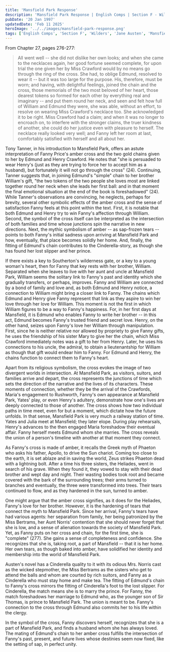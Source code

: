 ```yaml
---
title: 'Mansfield Park Response'
description: 'Mansfield Park Response | English Comps | Section F - Wilders | 20 January 1997'
pubDate: '20 Jan 1997'
updatedDate: 'Feb 11 2025'
heroImage: '../../images/mansfield-park-response.png'
tags: ['English Comps', 'Section F', 'Wilders', 'Jane Austen', 'Mansfield Park']
---
```


From Chapter 27, pages 276-277:

> All went well -- she did not dislike her own looks; and when she came to the necklaces again, her good fortune seemed complete, for upon trial the one given her by Miss Crawford would by no means go through the ring of the cross. She had, to oblige Edmund, resolved to wear it -- but it was too large for the purpose. His, therefore, must be worn; and having, with delightful feelings, joined the chain and the cross, those memorials of the two most beloved of her heart, those dearest tokens so formed for each other by everything real and imaginary -- and put them round her neck, and seen and felt how full of William and Edmund they were, she was able, without an effort, to resolve on wearing Miss Crawford's necklace too. She acknowledged it to be right. Miss Crawford had a claim; and when it was no longer to encroach on, to interfere with the stronger claims, the truer kindness of another, she could do her justice even with pleasure to herself. The necklace really looked very well; and Fanny left her room at last, comfortably satisfied with herself and all about her.

Tony Tanner, in his introduction to Mansfield Park, offers an astute interpretation of Fanny Price's amber cross and the two gold chains given to her by Edmund and Henry Crawford. He notes that "she is persuaded to wear Henry's (just as they are trying to force her to accept him as a husband), but fortunately it will not go through the cross" (24). Continuing, Tanner suggests that, in joining Edmund's "simple" chain to her brother William's gift, "the two tokens of the two people she loves most are linked together round her neck when she leads her first ball: and in that moment the final emotional situation at the end of the book is foreshadowed" (24). While Tanner's observations are convincing, he neglects, perhaps for brevity, several other symbolic effects of the amber cross and the sense of satisfaction Fanny feels at this point within the text. First, it is notable that both Edmund and Henry try to win Fanny's affection through William. Second, the symbol of the cross itself can be interpreted as the intersection of both families and time whose junctions spin the narrative in new directions. Next, the mythic symbolism of amber -- as sap-frozen tears -- points to both Fanny's initial sadness upon arriving at Mansfield Park and how, eventually, that place becomes solidly her home. And, finally, the fitting of Edmund's chain contributes to the Cinderella-story, as though she has found her lost slipper and her prince.

If there exists a key to Southerton's wilderness gate, or a key to a young woman's heart, then for Fanny that key rests with her brother, William. Separated when she leaves to live with her aunt and uncle at Mansfield Park, William seems the solitary link to Fanny's past and identity which she gradually transfers, or perhaps, improves. Fanny and William are connected by a bond of family and love and, as both Edmund and Henry notice, a connection to William might bring a closer link to Fanny. The chains which Edmund and Henry give Fanny represent that link as they aspire to win her love through her love for William. This moment is not the first in which William figures to be a way to Fanny's happiness. For, in her first days at Mansfield, it is Edmund who enables Fanny to write her brother -- in this act, Edmund becomes Fanny's trusted friend and secret love. Henry, on the other hand, seizes upon Fanny's love her William through manipulation. First, since he is neither relative nor allowed by propriety to give Fanny gifts, he uses the friendship of his sister Mary to give her the chain, which Miss Crawford immediately notes was a gift to her from Henry. Later, he uses his connections to his uncle, the admiral, to obtain a lieutenantship for William as though that gift would endear him to Fanny. For Edmund and Henry, the chains function to connect them to Fanny's heart.

Apart from its religious symbolism, the cross evokes the image of two divergent worlds in intersection. At Mansfield Park, as visitors, suitors, and families arrive and depart, the cross represents the junctions of time which sets the direction of the narrative and the lives of its characters. These moments of connection, whether they be the arrival of the Crawfords, Maria's engagement to Rushworth, Fanny's own appearance at Mansfield Park, Yates' play, or even Henry's adultery, demonstrate how one's lives are deeply connected to those of another. The cross shows how two individual paths in time meet, even for but a moment, which dictate how the future unfolds. In that sense, Mansfield Park is very much a railway station of time. Yates and Julia meet at Mansfield; they later elope. During play rehearsals, Henry's advances to the then engaged Maria foreshadow their eventual affair. Fanny herself meets Edmund whom she marries. The cross reveals the union of a person's timeline with another at that moment they connect.

As Fanny's cross is made of amber, it recalls the Greek myth of Phaeton who asks his father, Apollo, to drive the Sun chariot. Coming too close to the earth, it is set ablaze and in saving the world, Zeus strikes Phaeton dead with a lightning bolt. After a time his three sisters, the Heliades, went in search of his grave. When they found it, they vowed to stay with their dead brother and wept day and night. Their wasting bodies took root and became covered with the bark of the surrounding trees; their arms turned to branches and eventually, the three were transformed into trees. Their tears continued to flow, and as they hardened in the sun, turned to amber.

One might argue that the amber cross signifies, as it does for the Heliades, Fanny's love for her brother. However, it is the hardening of tears that connect the myth to Mansfield Park. Since her arrival, Fanny's tears have had various agents: her separation from family, her being patronized by the Miss Bertrams, her Aunt Norris' contention that she should never forget that she is low, and a sense of alienation towards the society of Mansfield Park. Yet, as Fanny puts on her cross and chain, for the first time, she is "complete" (277). She gains a sense of completeness and confidence. She recognizes that she is, taking root, a part of Mansfield -- that it is her home. Her own tears, as though baked into amber, have solidified her identity and membership into the world of Mansfield Park.

Austen's novel has a Cinderella quality to it with its odious Mrs. Norris cast as the wicked stepmother, the Miss Bertrams as the sisters who get to attend the balls and whom are courted by rich suitors, and Fanny as a Cinderella who must stay home and make tea. The fitting of Edmund's chain to Fanny's cross mirrors the fitting of Cinderella's foot to the lost slipper. For Cinderella, the match means she is to marry the prince. For Fanny, the match foreshadows her marriage to Edmund who, as the younger son of Sir Thomas, is prince to Mansfield Park. The union is meant to be. Fanny's connection to the cross through Edmund also commits her to his life within the clergy.

In the symbol of the cross, Fanny discovers herself, recognizes that she is a part of Mansfield Park, and finds a husband whom she has always loved. The mating of Edmund's chain to her amber cross fulfills the intersection of Fanny's past, present, and future lives whose destinies seem now fixed, like the setting of sap, in perfect unity.
